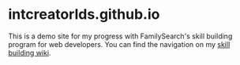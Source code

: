 # intcreatorlds.github.io
This is a demo site for my progress with FamilySearch's skill building program for web developers.  You can find the navigation on my [skill building wiki](https://github.com/intcreatorlds/skill-building/wiki/Skill-Building-Skills).
